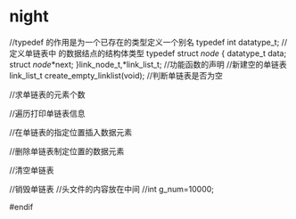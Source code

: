 # night
//typedef 的作用是为一个已存在的类型定义一个别名
typedef int datatype_t;
//定义单链表中 的数据结点的结构体类型
typedef struct _node_
{
    datatype_t data;
    struct _node_*next;
}link_node_t,*link_list_t;
//功能函数的声明
//新建空的单链表
link_list_t create_empty_linklist(void);
//判断单链表是否为空

//求单链表的元素个数

//遍历打印单链表信息

//在单链表的指定位置插入数据元素

//删除单链表制定位置的数据元素

//清空单链表

//销毁单链表
//头文件的内容放在中间
//int g_num=10000;

#endif
